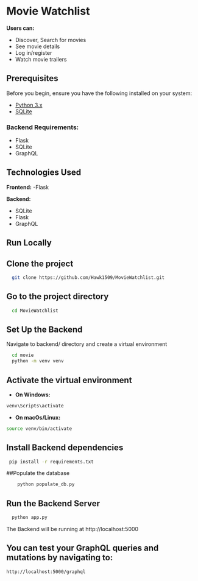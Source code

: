 
# Movie Watchlist 

**Users can:**
- Discover, Search for movies
- See movie details
- Log in/register
- Watch movie trailers

## Prerequisites
Before you begin, ensure you have the following installed on your system:
- [Python 3.x](https://www.python.org/downloads/)
- [SQLite](https://www.sqlite.org/download.html)

### Backend Requirements:
- Flask
- SQLite
- GraphQL



## Technologies Used

**Frontend:**
-Flask

**Backend:**
- SQLite
- Flask
- GraphQL


## Run Locally

## Clone the project

```bash
  git clone https://github.com/Hawk1509/MovieWatchlist.git
```

## Go to the project directory

```bash
  cd MovieWatchlist
```
## Set Up the Backend

Navigate to backend/ directory and create a virtual environment

```bash
  cd movie
  python -m venv venv
```
## Activate the virtual environment

- **On Windows:**
```bash
venv\Scripts\activate
```
- **On macOs/Linux:**
```bash
source venv/bin/activate
```

## Install Backend dependencies

```bash
 pip install -r requirements.txt

```

##Populate the database
```bash
    python populate_db.py
```

## Run the Backend Server
```bash
  python app.py

```

The Backend will be running at http://localhost:5000

## You can test your GraphQL queries and mutations by navigating to:
```bash
http://localhost:5000/graphql

```